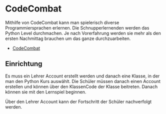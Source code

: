 # CodeCombat

Mithilfe von CodeCombat kann man spielerisch diverse Programmiersprachen erlernen. Die Schnupperlernenden werden das Python Level durchmachen. Je nach Vorerfahrung werden sie mehr als den ersten Nachmittag brauchen um das ganze durchzuarbeiten.

- [CodeCombat](https://codecombat.com/)

## Einrichtung

Es muss ein Lehrer Account erstellt werden und danach eine Klasse, in der man den Python Kurs auswählt. Die Schüler müssen danach einen Account erstellen und können über den KlassenCode der Klasse beitreten. Danach können sie mit den Lernspiel beginnen.

Über den Lehrer Account kann der Fortschritt der Schüler nachverfolgt werden.
